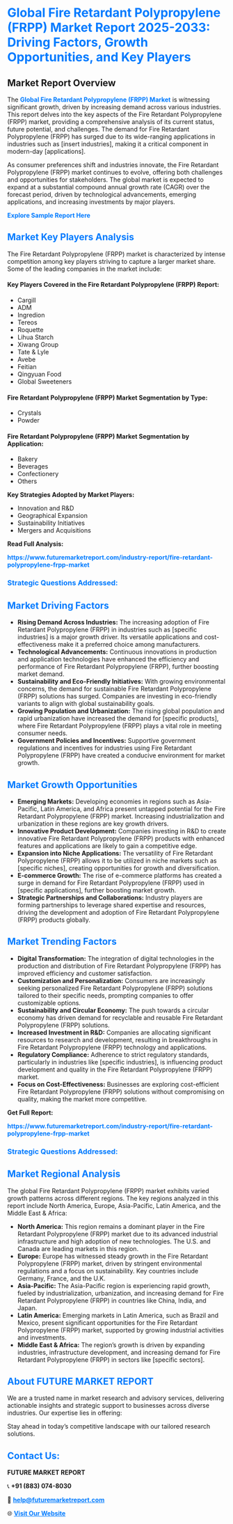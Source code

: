 <h1 style="color: #007BFF;">Global Fire Retardant Polypropylene (FRPP) Market Report 2025-2033: Driving Factors, Growth Opportunities, and Key Players</h1>

<section id="overview">
<h2>Market Report Overview</h2>
<p>The <a href="https://www.futuremarketreport.com/industry-report/fire-retardant-polypropylene-frpp-market" style="color: #007BFF; text-decoration: none;"><strong>Global Fire Retardant Polypropylene (FRPP) Market</strong></a> is witnessing significant growth, driven by increasing demand across various industries. This report delves into the key aspects of the Fire Retardant Polypropylene (FRPP) market, providing a comprehensive analysis of its current status, future potential, and challenges. The demand for Fire Retardant Polypropylene (FRPP) has surged due to its wide-ranging applications in industries such as [insert industries], making it a critical component in modern-day [applications].</p>
<p>As consumer preferences shift and industries innovate, the Fire Retardant Polypropylene (FRPP) market continues to evolve, offering both challenges and opportunities for stakeholders. The global market is expected to expand at a substantial compound annual growth rate (CAGR) over the forecast period, driven by technological advancements, emerging applications, and increasing investments by major players.</p>
</section>

<section id="overview">
<p><a href="https://www.futuremarketreport.com/request-sample/reportId=33395" style="color: #007BFF; text-decoration: none;"><strong>Explore Sample Report Here</strong></a></p>
</section>

<section id="key-players">
<h2 style="color: #007BFF;">Market Key Players Analysis</h2>
<p>The Fire Retardant Polypropylene (FRPP) market is characterized by intense competition among key players striving to capture a larger market share. Some of the leading companies in the market include:</p>
<h4>Key Players Covered in the Fire Retardant Polypropylene (FRPP) Report:</h4>
<ul><li>Cargill</li><li>ADM</li><li>Ingredion</li><li>Tereos</li><li>Roquette</li><li>Lihua Starch</li><li>Xiwang Group</li><li>Tate &amp; Lyle</li><li>Avebe</li><li>Feitian</li><li>Qingyuan Food</li><li>Global Sweeteners</li></ul>
<h4>Fire Retardant Polypropylene (FRPP) Market Segmentation by Type:</h4>
<ul><li>Crystals</li><li>Powder</li></ul>

<h4>Fire Retardant Polypropylene (FRPP) Market Segmentation by Application:</h4>
<ul><li>Bakery</li><li>Beverages</li><li>Confectionery</li><li>Others</li></ul>
<p><strong>Key Strategies Adopted by Market Players:</strong></p>
<ul>
<li>Innovation and R&D</li>
<li>Geographical Expansion</li>
<li>Sustainability Initiatives</li>
<li>Mergers and Acquisitions</li>
</ul>
</section>

<section>
<p><strong>Read Full Analysis: </strong></p><a href="https://www.futuremarketreport.com/industry-report/fire-retardant-polypropylene-frpp-market" style="color: #007BFF; text-decoration: none;"><strong>https://www.futuremarketreport.com/industry-report/fire-retardant-polypropylene-frpp-market</strong></a>
<h3 style="color: #007BFF;">Strategic Questions Addressed:</h3>
</section>

<section id="driving-factors">
<h2 style="color: #007BFF;">Market Driving Factors</h2>
<ul>
<li><strong>Rising Demand Across Industries:</strong> The increasing adoption of Fire Retardant Polypropylene (FRPP) in industries such as [specific industries] is a major growth driver. Its versatile applications and cost-effectiveness make it a preferred choice among manufacturers.</li>
<li><strong>Technological Advancements:</strong> Continuous innovations in production and application technologies have enhanced the efficiency and performance of Fire Retardant Polypropylene (FRPP), further boosting market demand.</li>
<li><strong>Sustainability and Eco-Friendly Initiatives:</strong> With growing environmental concerns, the demand for sustainable Fire Retardant Polypropylene (FRPP) solutions has surged. Companies are investing in eco-friendly variants to align with global sustainability goals.</li>
<li><strong>Growing Population and Urbanization:</strong> The rising global population and rapid urbanization have increased the demand for [specific products], where Fire Retardant Polypropylene (FRPP) plays a vital role in meeting consumer needs.</li>
<li><strong>Government Policies and Incentives:</strong> Supportive government regulations and incentives for industries using Fire Retardant Polypropylene (FRPP) have created a conducive environment for market growth.</li>
</ul>
</section>

<section id="growth-opportunities">
<h2 style="color: #007BFF;">Market Growth Opportunities</h2>
<ul>
<li><strong>Emerging Markets:</strong> Developing economies in regions such as Asia-Pacific, Latin America, and Africa present untapped potential for the Fire Retardant Polypropylene (FRPP) market. Increasing industrialization and urbanization in these regions are key growth drivers.</li>
<li><strong>Innovative Product Development:</strong> Companies investing in R&D to create innovative Fire Retardant Polypropylene (FRPP) products with enhanced features and applications are likely to gain a competitive edge.</li>
<li><strong>Expansion into Niche Applications:</strong> The versatility of Fire Retardant Polypropylene (FRPP) allows it to be utilized in niche markets such as [specific niches], creating opportunities for growth and diversification.</li>
<li><strong>E-commerce Growth:</strong> The rise of e-commerce platforms has created a surge in demand for Fire Retardant Polypropylene (FRPP) used in [specific applications], further boosting market growth.</li>
<li><strong>Strategic Partnerships and Collaborations:</strong> Industry players are forming partnerships to leverage shared expertise and resources, driving the development and adoption of Fire Retardant Polypropylene (FRPP) products globally.</li>
</ul>
</section>

<section id="trending-factors">
<h2 style="color: #007BFF;">Market Trending Factors</h2>
<ul>
<li><strong>Digital Transformation:</strong> The integration of digital technologies in the production and distribution of Fire Retardant Polypropylene (FRPP) has improved efficiency and customer satisfaction.</li>
<li><strong>Customization and Personalization:</strong> Consumers are increasingly seeking personalized Fire Retardant Polypropylene (FRPP) solutions tailored to their specific needs, prompting companies to offer customizable options.</li>
<li><strong>Sustainability and Circular Economy:</strong> The push towards a circular economy has driven demand for recyclable and reusable Fire Retardant Polypropylene (FRPP) solutions.</li>
<li><strong>Increased Investment in R&D:</strong> Companies are allocating significant resources to research and development, resulting in breakthroughs in Fire Retardant Polypropylene (FRPP) technology and applications.</li>
<li><strong>Regulatory Compliance:</strong> Adherence to strict regulatory standards, particularly in industries like [specific industries], is influencing product development and quality in the Fire Retardant Polypropylene (FRPP) market.</li>
<li><strong>Focus on Cost-Effectiveness:</strong> Businesses are exploring cost-efficient Fire Retardant Polypropylene (FRPP) solutions without compromising on quality, making the market more competitive.</li>
</ul>
</section>

<section>
<p><strong>Get Full Report: </strong></p><a href="https://www.futuremarketreport.com/industry-report/fire-retardant-polypropylene-frpp-market" style="color: #007BFF; text-decoration: none;"><strong>https://www.futuremarketreport.com/industry-report/fire-retardant-polypropylene-frpp-market</strong></a>
<h3 style="color: #007BFF;">Strategic Questions Addressed:</h3>
</section>


<section id="regional-analysis">
<h2 style="color: #007BFF;">Market Regional Analysis</h2>
<p>The global Fire Retardant Polypropylene (FRPP) market exhibits varied growth patterns across different regions. The key regions analyzed in this report include North America, Europe, Asia-Pacific, Latin America, and the Middle East & Africa:</p>
<ul>
<li><strong>North America:</strong> This region remains a dominant player in the Fire Retardant Polypropylene (FRPP) market due to its advanced industrial infrastructure and high adoption of new technologies. The U.S. and Canada are leading markets in this region.</li>
<li><strong>Europe:</strong> Europe has witnessed steady growth in the Fire Retardant Polypropylene (FRPP) market, driven by stringent environmental regulations and a focus on sustainability. Key countries include Germany, France, and the U.K.</li>
<li><strong>Asia-Pacific:</strong> The Asia-Pacific region is experiencing rapid growth, fueled by industrialization, urbanization, and increasing demand for Fire Retardant Polypropylene (FRPP) in countries like China, India, and Japan.</li>
<li><strong>Latin America:</strong> Emerging markets in Latin America, such as Brazil and Mexico, present significant opportunities for the Fire Retardant Polypropylene (FRPP) market, supported by growing industrial activities and investments.</li>
<li><strong>Middle East & Africa:</strong> The region’s growth is driven by expanding industries, infrastructure development, and increasing demand for Fire Retardant Polypropylene (FRPP) in sectors like [specific sectors].</li>
</ul>
</section>

<footer>
<h2 style="color: #007BFF;">About FUTURE MARKET REPORT</h2>
<p>We are a trusted name in market research and advisory services, delivering actionable insights and strategic support to businesses across diverse industries. Our expertise lies in offering:</p>

<p>Stay ahead in today’s competitive landscape with our tailored research solutions.</p>

<h2 style="color: #007BFF;">Contact Us:</h2>
<p><strong>FUTURE MARKET REPORT</strong></p>
<p>📞 <strong>+91 (883) 074-8030</strong></p>
<p>📧 <strong><a href="mailto:help@futuremarketreport.com" style="color: #007BFF;">help@futuremarketreport.com</a></strong></p>
<p>🌐 <strong><a href="https://www.futuremarketreport.com/" style="color: #007BFF;">Visit Our Website</a></strong></p>
</footer>